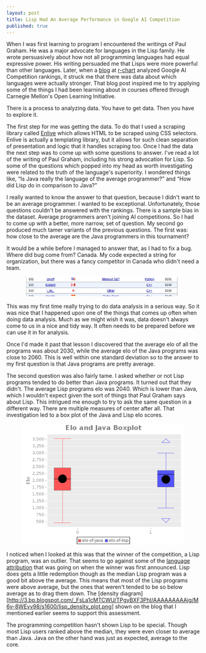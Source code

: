 ```yaml
---
layout: post
title: Lisp Had An Average Performance in Google AI Competition
published: true
---
```


When I was first learning to program I encountered the writings of Paul Graham.
He was a major advocate for languages in the Lisp family. 
He wrote persuasively about how not all programming languages had equal expressive power.
His writing persuaded me that Lisps were more powerful than other languages.
Later, when a [blog](https://web.archive.org/web/20120204055202/http://www.r-chart.com/2010/12/google-ai-challenge-languages-used-by.html)
at [r-chart](https://web.archive.org/web/20101104134158/http://www.r-chart.com/)
analyzed Google AI Competition rankings, it struck me that there was data about which languages were actually stronger.
That blog post inspired me to try applying some of the things I had been learning about in courses offered through Carnegie Mellon's Open Learning Initiative.

There is a process to analyzing data.
You have to get data. 
Then you have to explore it.

The first step for me was getting the data.
To do that I used a scraping library called [Enlive](https://github.com/cgrand/enlive) which allows HTML to be scraped using CSS selectors.
Enlive is actually a templating library, but it allows for such clean separation of presentation and logic that it handles scraping too.
Once I had the data the next step was to come up with some questions to answer. 
I've read a lot of the writing of Paul Graham, including his strong advocation for Lisp. 
So some of the questions which popped into my head as worth investigating were
related to the truth of the language's superiority. 
I wondered things like, “Is Java really the language of the average programmer?” and “How did Lisp do in comparison to Java?”

I really wanted to know the answer to that question, because I didn't want to be an average programmer.
I wanted to be exceptional.
Unfortunately, those questions couldn't be answered with the rankings.
There is a sample bias in the dataset.
Average programmers aren't joining AI competitions. 
So I had to come up with a better, more narrow, set of question.
My second go produced much tamer variants of the previous questions.
The first was: how close to the average are the Java programmers in this tournament?

It would be a while before I managed to answer that, as I had to fix a bug. 
Where did bug come from? 
Canada. 
My code expected a string for organization, but there was a fancy competitor in Canada who didn't need a team.

<figure>
<img src="/img/ai-comp/snippet.png" alt="Snippet of Google AI Competition Rankings" />
</figure>

This was my first time really trying to do data analysis in a serious way. 
So it was nice that I happened upon one of the things that comes up often when doing data analysis. 
Much as we might wish it was, data doesn't always come to us in a nice and tidy way.
It often needs to be prepared before we can use it in for analysis.

Once I'd made it past that lesson I discovered that the average elo of all the programs was about 2030, while the average elo of the Java programs was close to 2060. 
This is well within one standard deviation so to the answer to my first question is that Java programs are pretty average.

The second question was also fairly tame. I asked whether or not Lisp programs
tended to do better than Java programs. It turned out that they didn't. The
average Lisp programs elo was 2040. Which is lower than Java, which I wouldn't
expect given the sort of things that Paul Graham says about Lisp. This
intrigued me enough to try to ask the same question in a different way. There
are multiple measures of center after all. That investigation led to a
box plot of the Java and Lisp elo scores.

<figure>
<img src="/img/ai-comp/boxplot.png" alt="Boxplot of Java and Lisp Elo Rankings" />
</figure>

I noticed when I looked at this was that the winner of the competition, a Lisp
program, was an outlier.
That seems to go against some of the
[language attribution](http://www.zdnet.com/blog/burnette/hungarian-lisp-developer-walks-away-with-google-ai-contest/2131) that was going on when the winner was first
announced.
Lisp does gets a little redemption though as the median Lisp program
was a good bit above the average. This means that most of the Lisp programs
were above average, but the ones that weren't tended to be so below average as
to drag them down. 
The [density diagram][http://3.bp.blogspot.com/_FsLa1cMTCWU/TPgyBXF3PhI/AAAAAAAAAjg/M6v-8WEvv98/s1600/lisp_density_plot.png] shown on the blog that I mentioned earlier seems to support this assessment.

The programming competition hasn't shown Lisp to be special.
Though most Lisp
users ranked above the median, they were even closer to average than Java. 
Java on the other hand was just as expected, average to the core.